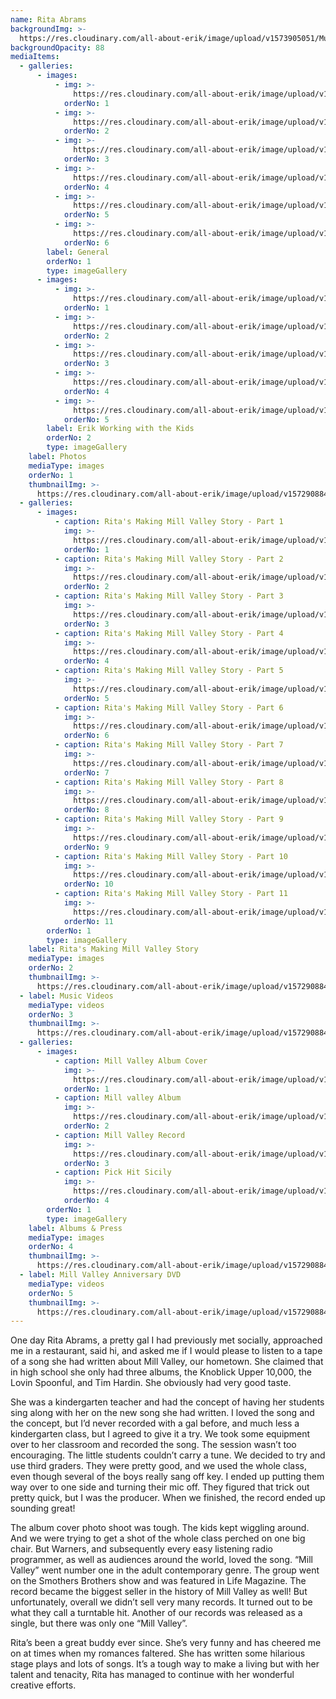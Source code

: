 ```yaml
---
name: Rita Abrams
backgroundImg: >-
  https://res.cloudinary.com/all-about-erik/image/upload/v1573905051/Musical%20Journey/Musical%20Friends/Friends/Rita%20Abrams/Background_Thumbnails/Background_rita_guitar_e6nejr.jpg
backgroundOpacity: 88
mediaItems:
  - galleries:
      - images:
          - img: >-
              https://res.cloudinary.com/all-about-erik/image/upload/v1572908841/Musical%20Journey/Musical%20Friends/Friends/Rita%20Abrams/1_Photos/Rita_Piano_cwclrj.jpg
            orderNo: 1
          - img: >-
              https://res.cloudinary.com/all-about-erik/image/upload/v1572908839/Musical%20Journey/Musical%20Friends/Friends/Rita%20Abrams/1_Photos/rita-black_and_white_singing_d8eltg.jpg
            orderNo: 2
          - img: >-
              https://res.cloudinary.com/all-about-erik/image/upload/v1572908841/Musical%20Journey/Musical%20Friends/Friends/Rita%20Abrams/1_Photos/rita_guitar_cfbcip.jpg
            orderNo: 3
          - img: >-
              https://res.cloudinary.com/all-about-erik/image/upload/v1572908842/Musical%20Journey/Musical%20Friends/Friends/Rita%20Abrams/1_Photos/SchoolKids2_baoln9.jpg
            orderNo: 4
          - img: >-
              https://res.cloudinary.com/all-about-erik/image/upload/v1572908841/Musical%20Journey/Musical%20Friends/Friends/Rita%20Abrams/1_Photos/SchoolKids3_wgi9kq.jpg
            orderNo: 5
          - img: >-
              https://res.cloudinary.com/all-about-erik/image/upload/v1572908841/Musical%20Journey/Musical%20Friends/Friends/Rita%20Abrams/1_Photos/Rita_dxxosb.jpg
            orderNo: 6
        label: General
        orderNo: 1
        type: imageGallery
      - images:
          - img: >-
              https://res.cloudinary.com/all-about-erik/image/upload/v1572908839/Musical%20Journey/Musical%20Friends/Friends/Rita%20Abrams/1_Photos/ErikWorkingWithTheKids/2erikclassroom_lnkpvu.jpg
            orderNo: 1
          - img: >-
              https://res.cloudinary.com/all-about-erik/image/upload/v1572908842/Musical%20Journey/Musical%20Friends/Friends/Rita%20Abrams/1_Photos/ErikWorkingWithTheKids/Music_5_fpujtd.jpg
            orderNo: 2
          - img: >-
              https://res.cloudinary.com/all-about-erik/image/upload/v1572908839/Musical%20Journey/Musical%20Friends/Friends/Rita%20Abrams/1_Photos/ErikWorkingWithTheKids/img040_j0spib.jpg
            orderNo: 3
          - img: >-
              https://res.cloudinary.com/all-about-erik/image/upload/v1572908840/Musical%20Journey/Musical%20Friends/Friends/Rita%20Abrams/1_Photos/ErikWorkingWithTheKids/img446_wxtvih.jpg
            orderNo: 4
          - img: >-
              https://res.cloudinary.com/all-about-erik/image/upload/v1572908841/Musical%20Journey/Musical%20Friends/Friends/Rita%20Abrams/1_Photos/ErikWorkingWithTheKids/img447_ivuaoq.jpg
            orderNo: 5
        label: Erik Working with the Kids
        orderNo: 2
        type: imageGallery
    label: Photos
    mediaType: images
    orderNo: 1
    thumbnailImg: >-
      https://res.cloudinary.com/all-about-erik/image/upload/v1572908840/Musical%20Journey/Musical%20Friends/Friends/Rita%20Abrams/Background_Thumbnails/Thumbnail_1_img447_leov0i.jpg
  - galleries:
      - images:
          - caption: Rita's Making Mill Valley Story - Part 1
            img: >-
              https://res.cloudinary.com/all-about-erik/image/upload/v1572908845/Musical%20Journey/Musical%20Friends/Friends/Rita%20Abrams/2_Rita%27s%20Story%20of%20Making%20Mill%20Valley/img690_q5zy2n.jpg
            orderNo: 1
          - caption: Rita's Making Mill Valley Story - Part 2
            img: >-
              https://res.cloudinary.com/all-about-erik/image/upload/v1572908849/Musical%20Journey/Musical%20Friends/Friends/Rita%20Abrams/2_Rita%27s%20Story%20of%20Making%20Mill%20Valley/img691_zncqao.jpg
            orderNo: 2
          - caption: Rita's Making Mill Valley Story - Part 3
            img: >-
              https://res.cloudinary.com/all-about-erik/image/upload/v1572908843/Musical%20Journey/Musical%20Friends/Friends/Rita%20Abrams/2_Rita%27s%20Story%20of%20Making%20Mill%20Valley/img692_szoc4h.jpg
            orderNo: 3
          - caption: Rita's Making Mill Valley Story - Part 4
            img: >-
              https://res.cloudinary.com/all-about-erik/image/upload/v1572908845/Musical%20Journey/Musical%20Friends/Friends/Rita%20Abrams/2_Rita%27s%20Story%20of%20Making%20Mill%20Valley/img693_zhgl4v.jpg
            orderNo: 4
          - caption: Rita's Making Mill Valley Story - Part 5
            img: >-
              https://res.cloudinary.com/all-about-erik/image/upload/v1572908843/Musical%20Journey/Musical%20Friends/Friends/Rita%20Abrams/2_Rita%27s%20Story%20of%20Making%20Mill%20Valley/img694_lnqtkv.jpg
            orderNo: 5
          - caption: Rita's Making Mill Valley Story - Part 6
            img: >-
              https://res.cloudinary.com/all-about-erik/image/upload/v1572908845/Musical%20Journey/Musical%20Friends/Friends/Rita%20Abrams/2_Rita%27s%20Story%20of%20Making%20Mill%20Valley/img695_zbfne6.jpg
            orderNo: 6
          - caption: Rita's Making Mill Valley Story - Part 7
            img: >-
              https://res.cloudinary.com/all-about-erik/image/upload/v1572908843/Musical%20Journey/Musical%20Friends/Friends/Rita%20Abrams/2_Rita%27s%20Story%20of%20Making%20Mill%20Valley/img696_udqmas.jpg
            orderNo: 7
          - caption: Rita's Making Mill Valley Story - Part 8
            img: >-
              https://res.cloudinary.com/all-about-erik/image/upload/v1572908843/Musical%20Journey/Musical%20Friends/Friends/Rita%20Abrams/2_Rita%27s%20Story%20of%20Making%20Mill%20Valley/img697_efngez.jpg
            orderNo: 8
          - caption: Rita's Making Mill Valley Story - Part 9
            img: >-
              https://res.cloudinary.com/all-about-erik/image/upload/v1572908844/Musical%20Journey/Musical%20Friends/Friends/Rita%20Abrams/2_Rita%27s%20Story%20of%20Making%20Mill%20Valley/img698_gkgjfj.jpg
            orderNo: 9
          - caption: Rita's Making Mill Valley Story - Part 10
            img: >-
              https://res.cloudinary.com/all-about-erik/image/upload/v1572908845/Musical%20Journey/Musical%20Friends/Friends/Rita%20Abrams/2_Rita%27s%20Story%20of%20Making%20Mill%20Valley/img699_rjxoo2.jpg
            orderNo: 10
          - caption: Rita's Making Mill Valley Story - Part 11
            img: >-
              https://res.cloudinary.com/all-about-erik/image/upload/v1572908844/Musical%20Journey/Musical%20Friends/Friends/Rita%20Abrams/2_Rita%27s%20Story%20of%20Making%20Mill%20Valley/img700_le8fcq.jpg
            orderNo: 11
        orderNo: 1
        type: imageGallery
    label: Rita's Making Mill Valley Story
    mediaType: images
    orderNo: 2
    thumbnailImg: >-
      https://res.cloudinary.com/all-about-erik/image/upload/v1572908840/Musical%20Journey/Musical%20Friends/Friends/Rita%20Abrams/Background_Thumbnails/Thumbnail_2_img698_f1iyvc.jpg
  - label: Music Videos
    mediaType: videos
    orderNo: 3
    thumbnailImg: >-
      https://res.cloudinary.com/all-about-erik/image/upload/v1572908840/Musical%20Journey/Musical%20Friends/Friends/Rita%20Abrams/Background_Thumbnails/Thumbnail_3_rita_music_video_icon_o6n8kx.jpg
  - galleries:
      - images:
          - caption: Mill Valley Album Cover
            img: >-
              https://res.cloudinary.com/all-about-erik/image/upload/v1572908845/Musical%20Journey/Musical%20Friends/Friends/Rita%20Abrams/4_Albums%20and%20Press/millvalleyAlbumCover_cmtr6a.jpg
            orderNo: 1
          - caption: Mill valley Album
            img: >-
              https://res.cloudinary.com/all-about-erik/image/upload/v1572908846/Musical%20Journey/Musical%20Friends/Friends/Rita%20Abrams/4_Albums%20and%20Press/img697-album_sfxx5l.jpg
            orderNo: 2
          - caption: Mill Valley Record
            img: >-
              https://res.cloudinary.com/all-about-erik/image/upload/v1572908846/Musical%20Journey/Musical%20Friends/Friends/Rita%20Abrams/4_Albums%20and%20Press/MillValleyRecord_rl8wnq.jpg
            orderNo: 3
          - caption: Pick Hit Sicily
            img: >-
              https://res.cloudinary.com/all-about-erik/image/upload/v1572908846/Musical%20Journey/Musical%20Friends/Friends/Rita%20Abrams/4_Albums%20and%20Press/Pick_Hit--Sicily_dqcmhm.jpg
            orderNo: 4
        orderNo: 1
        type: imageGallery
    label: Albums & Press
    mediaType: images
    orderNo: 4
    thumbnailImg: >-
      https://res.cloudinary.com/all-about-erik/image/upload/v1572908841/Musical%20Journey/Musical%20Friends/Friends/Rita%20Abrams/Background_Thumbnails/Thumbnail_4_millvalleyAlbumCover_ztbgq1.jpg
  - label: Mill Valley Anniversary DVD
    mediaType: videos
    orderNo: 5
    thumbnailImg: >-
      https://res.cloudinary.com/all-about-erik/image/upload/v1572908840/Musical%20Journey/Musical%20Friends/Friends/Rita%20Abrams/Background_Thumbnails/Thumbnail_5_Rita_Piano_rss4rg.jpg
---
```

One day Rita Abrams, a pretty gal I had previously met socially, approached me in a restaurant, said hi, and asked me if I would please to listen to a tape of a song she had written about Mill Valley, our hometown. She claimed that in high school she only had three albums, the Knoblick Upper 10,000, the Lovin Spoonful, and Tim Hardin. She obviously had very good taste. 



She was a kindergarten teacher and had the concept of having her students sing along with her on the new song she had written. I loved the song and the concept, but I’d never recorded with a gal before, and much less a kindergarten class, but I agreed to give it a try. We took some equipment over to her classroom and recorded the song. The session wasn’t too encouraging. The little students couldn’t carry a tune. We decided to try and use third graders. They were pretty good, and we used the whole class, even though several of the boys really sang off key. I ended up putting them way over to one side and turning their mic off. They figured that trick out pretty quick, but I was the producer. When we finished, the record ended up sounding great! 



The album cover photo shoot was tough. The kids kept wiggling around. And we were trying to get a shot of the whole class perched on one big chair. But Warners, and subsequently every easy listening radio programmer, as well as audiences around the world, loved the song. “Mill Valley” went number one in the adult contemporary genre. The group went on the Smothers Brothers show and was featured in Life Magazine. The record became the biggest seller in the history of Mill Valley as well! But unfortunately, overall we didn’t sell very many records. It turned out to be what they call a turntable hit. Another of our records was released as a single, but there was only one “Mill Valley”. 



Rita’s been a great buddy ever since. She’s very funny and has cheered me on at times when my romances faltered. She has written some hilarious stage plays and lots of songs. It’s a tough way to make a living but with her talent and tenacity, Rita has managed to continue with her wonderful creative efforts.
